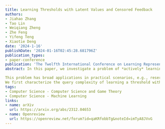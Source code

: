 ```yaml
---
title: Learning Thresholds with Latent Values and Censored Feedback
authors:
- Jiahao Zhang
- Tao Lin
- Weiqiang Zheng
- Zhe Feng
- Yifeng Teng
- Xiaotie Deng
date: '2024-1-16'
publishDate: '2024-01-16T02:45:28.681796Z'
publication_types:
- paper-conference
publication: 'The Twelfth International Conference on Learning Representations (ICLR 2024)'
abstract: In this paper, we investigate a problem of *actively* learning threshold in latent space, where the *unknown* reward {{< math >}}$g(\gamma, v)${{< /math >}} depends on the proposed threshold {{< math >}}$\gamma${{< /math >}} and latent value {{< math >}}$v${{< /math >}} and it can be *only* achieved if the threshold is lower than or equal to the *unknown* latent value. 

This problem has broad applications in practical scenarios, e.g., reserve price optimization in online auctions, online task assignments in crowdsourcing, setting recruiting bars in hiring, etc.
We first characterize the query complexity of learning a threshold with the expected reward at most {{< math >}}$\eps${{< /math >}} smaller than the optimum and prove that the number of queries needed can be infinitely large even when {{< math >}}$g(\gamma, v)${{< /math >}} is monotone with respect to both {{< math >}}$\gamma${{< /math >}} and {{< math >}}$v${{< /math >}}. On the positive side, we provide a tight query complexity {{< math >}}$\tilde{\Theta}(1/\eps^3)${{< /math >}} when {{< math >}}$g${{< /math >}} is monotone and the CDF of value distribution is Lipschitz. Moreover, we show a tight {{< math >}}$\tilde{\Theta}(1/\eps^3)${{< /math >}} query complexity can be achieved as long as {{< math >}}$g${{< /math >}} satisfies right Lipschitzness, which provides a complete characterization for this problem. Finally, we extend this model to an online learning setting and demonstrate a tight {{< math >}}$\Theta(T^{2/3})${{< /math >}} regret bound using continuous-arm bandit techniques and the aforementioned query complexity results.
tags:
- Computer Science - Computer Science and Game Theory
- Computer Science - Machine Learning
links:
- name: arXiv
  url: https://arxiv.org/abs/2312.04653
- name: Openreview
  url: https://openreview.net/forum?id=qaKRfobbTg&noteId=imTyA8JVvG
---
```

